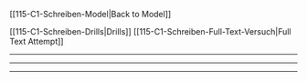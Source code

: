 [[115-C1-Schreiben-Model|Back to Model]]

[[115-C1-Schreiben-Drills|Drills]]
[[115-C1-Schreiben-Full-Text-Versuch|Full Text Attempt]]

----
---



---

